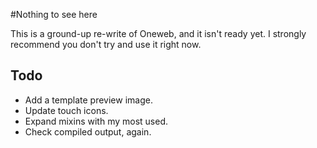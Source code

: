 #Nothing to see here

This is a ground-up re-write of Oneweb, and it isn't ready yet. I strongly recommend you don't try and use it right now.

## Todo
* Add a template preview image.
* Update touch icons.
* Expand mixins with my most used.
* Check compiled output, again.
